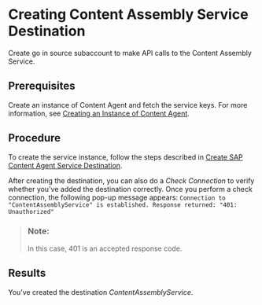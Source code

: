 <!-- loio3a6a81e12df04fa790770bdc25e7ddff -->

# Creating Content Assembly Service Destination

Create go in source subaccount to make API calls to the Content Assembly Service.



<a name="loio3a6a81e12df04fa790770bdc25e7ddff__prereq_cbq_pk3_v4b"/>

## Prerequisites

Create an instance of Content Agent and fetch the service keys. For more information, see [Creating an Instance of Content Agent](creating-an-instance-of-content-agent-359ecd7.md).



## Procedure

To create the service instance, follow the steps described in [Create SAP Content Agent Service Destination](https://help.sap.com/docs/CONTENT_AGENT_SERVICE/ae1a4f2d150d468d9ff56e13f9898e07/a4da0c26ced74bbfbc60e7f607dc05ab.html?version=Latest&q=destination).

After creating the destination, you can also do a *Check Connection* to verify whether you've added the destination correctly. Once you perform a check connection, the following pop-up message appears: `Connection to "ContentAssemblyService" is established. Response returned: "401: Unauthorized"`

> ### Note:  
> In this case, 401 is an accepted response code.



<a name="loio3a6a81e12df04fa790770bdc25e7ddff__result_j2v_h2w_n4b"/>

## Results

You’ve created the destination *ContentAssemblyService*.

